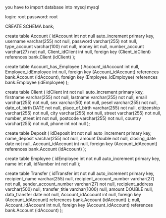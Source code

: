 you have to import database into mysql mysql

login: root password: root

CREATE SCHEMA bank;

create table Account ( idAccount int not null auto_increment primary key, username varchar(255) not null, password varchar(255) not null, type_account varchar(100) not null, money int null, number_account varchar(27) not null, Client_idClient int null, foreign key (Client_idClient) references bank.Client (idClient) );

create table Account_has_Employee ( Account_idAccount int null, Employee_idEmployee int null, foreign key (Account_idAccount) references bank.Account (idAccount), foreign key (Employee_idEmployee) references bank.Employee (idEmployee) );

create table Client ( idClient int not null auto_increment primary key, firstname varchar(255) not null, lastname varchar(255) not null, email varchar(255) not null, sex varchar(50) not null, pesel varchar(255) not null, date_of_birth DATE not null, place_of_birth varchar(255) not null, citizenship varchar(255) not null, city varchar(255) not null, street varchar(255) not null, number_street int not null, postcode varchar(255) not null, country varchar(255) not null, phone int not null );

create table Deposit ( idDeposit int not null auto_increment primary key, name_deposit varchar(255) not null, amount Double not null, closing_date date not null, Account_idAccount int null, foreign key (Account_idAccount) references bank.Account (idAccount) );

create table Employee ( idEmployee int not null auto_increment primary key, name int null, idNumber int not null );

create table Transfer ( idTransfer int not null auto_increment primary key, recipient_name varchar(255) null, recipient_account_number varchar(27) not null, sender_account_number varchar(27) not null, recipient_address varchar(500) null, transfer_title varchar(1000) null, amount DOUBLE null, data_transfer date not null, Account_idAccount int null, foreign key (Account_idAccount) references bank.Account (idAccount) ); null, Account_idAccount int null, foreign key (Account_idAccount) references bank.Account (idAccount) );
